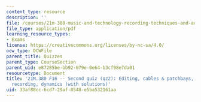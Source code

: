 ```yaml
---
content_type: resource
description: ''
file: /courses/21m-380-music-and-technology-recording-techniques-and-audio-production-fall-2016/33af88cc6cd729af8548e5ba532161aa_MIT21M_380F16_quiz_qz2_soln.pdf
file_type: application/pdf
learning_resource_types:
- Exams
license: https://creativecommons.org/licenses/by-nc-sa/4.0/
ocw_type: OCWFile
parent_title: Quizzes
parent_type: CourseSection
parent_uid: e87285be-bb92-079e-0e64-b3cf98e7da01
resourcetype: Document
title: '21M.380 F16 -- Second quiz (qz2): Editing, cables & patchbays, eqs, stereo
  recording, dynamics (with solutions)'
uid: 33af88cc-6cd7-29af-8548-e5ba532161aa
---
```

